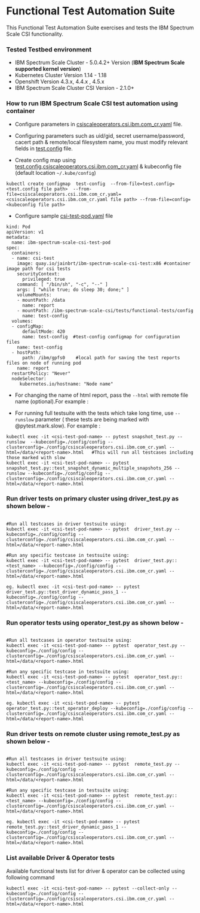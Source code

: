 # Functional Test Automation Suite

This Functional Test Automation Suite exercises and tests the IBM Spectrum Scale CSI functionality.

### Tested Testbed environment

- IBM Spectrum Scale Cluster - 5.0.4.2+ Version  (**IBM Spectrum Scale supported kernel version**)
- Kubernetes Cluster Version 1.14 - 1.18
- Openshift Version 4.3.x, 4.4.x , 4.5.x
- IBM Spectrum Scale Cluster CSI Version - 2.1.0+


### How to run IBM Spectrum Scale CSI test automation using container

- Configure parameters in [csiscaleoperators.csi.ibm.com_cr.yaml](./operator/deploy/crds/csiscaleoperators.csi.ibm.com_cr.yaml) file.

- Configuring parameters such as uid/gid, secret username/password, cacert path & remote/local filesystem name, you must modify relevant fields in [test.config](./tests/functional-tests/config/test.config) file.

- Create config map using [test.config](./tests/functional-tests/config/test.config),[csiscaleoperators.csi.ibm.com_cr.yaml](./operator/deploy/crds/csiscaleoperators.csi.ibm.com_cr.yaml) & kubeconfig file (default location `~/.kube/config`)

```
kubectl create configmap  test-config  --from-file=test.config=<test.config file path>  --from-file=csiscaleoperators.csi.ibm.com_cr.yaml=<csiscaleoperators.csi.ibm.com_cr.yaml file path> --from-file=config=<kubeconfig file path>

```

- Configure sample [csi-test-pod.yaml](./tests/functional-tests/csi-test-pod.yaml) file 

```
kind: Pod
apiVersion: v1
metadata:
  name: ibm-spectrum-scale-csi-test-pod  
spec:
  containers:
  - name: csi-test
    image: quay.io/jainbrt/ibm-spectrum-scale-csi-test:x86 #container image path for csi tests
    securityContext:
      privileged: true
    command: [ "/bin/sh", "-c", "--" ]
    args: [ "while true; do sleep 30; done;" ]
    volumeMounts:
    - mountPath: /data
      name: report
    - mountPath: /ibm-spectrum-scale-csi/tests/functional-tests/config
      name: test-config
  volumes:
  - configMap:
      defaultMode: 420
      name: test-config  #test-config configmap for configuration files
    name: test-config
  - hostPath:
      path: /ibm/gpfs0    #local path for saving the test reports files on node of running pod
    name: report
  restartPolicy: "Never"
  nodeSelector:
     kubernetes.io/hostname: "Node name"

```

- For changing the name of html report, pass the `--html` with remote file name (optional).For example :

- For running full testsuite with the tests which take long time, use `--runslow` parameter ( these tests are being marked with @pytest.mark.slow).
For example :

```
kubectl exec -it <csi-test-pod-name> -- pytest snapshot_test.py --runslow  --kubeconfig=./config/config --clusterconfig=./config/csiscaleoperators.csi.ibm.com_cr.yaml --html=/data/<report-name>.html   #This will run all testcases including those marked with slow
kubectl exec -it <csi-test-pod-name> -- pytest snapshot_test.py::test_snapshot_dynamic_multiple_snapshots_256 --runslow --kubeconfig=./config/config --clusterconfig=./config/csiscaleoperators.csi.ibm.com_cr.yaml --html=/data/<report-name>.html
```
### Run driver tests on primary cluster using driver_test.py as shown below -
```

#Run all testcases in driver testsuite using:
kubectl exec -it <csi-test-pod-name> -- pytest  driver_test.py --kubeconfig=./config/config --clusterconfig=./config/csiscaleoperators.csi.ibm.com_cr.yaml --html=/data/<report-name>.html

#Run any specific testcase in testsuite using:
kubectl exec -it <csi-test-pod-name> -- pytest  driver_test.py::<test_name> --kubeconfig=./config/config --clusterconfig=./config/csiscaleoperators.csi.ibm.com_cr.yaml --html=/data/<report-name>.html

eg. kubectl exec -it <csi-test-pod-name> -- pytest  driver_test.py::test_driver_dynamic_pass_1 --kubeconfig=./config/config --clusterconfig=./config/csiscaleoperators.csi.ibm.com_cr.yaml --html=/data/<report-name>.html
```
                
### Run operator tests using operator_test.py as shown below -
```       

#Run all testcases in operator testsuite using:
kubectl exec -it <csi-test-pod-name> -- pytest  operator_test.py --kubeconfig=./config/config --clusterconfig=./config/csiscaleoperators.csi.ibm.com_cr.yaml --html=/data/<report-name>.html

#Run any specific testcase in testsuite using:
kubectl exec -it <csi-test-pod-name> -- pytest  operator_test.py::<test_name> --kubeconfig=./config/config --clusterconfig=./config/csiscaleoperators.csi.ibm.com_cr.yaml --html=/data/<report-name>.html

eg. kubectl exec -it <csi-test-pod-name> -- pytest  operator_test.py::test_operator_deploy --kubeconfig=./config/config --clusterconfig=./config/csiscaleoperators.csi.ibm.com_cr.yaml --html=/data/<report-name>.html
```

### Run driver tests on remote cluster using remote_test.py as shown below -
```

#Run all testcases in driver testsuite using:
kubectl exec -it <csi-test-pod-name> -- pytest  remote_test.py --kubeconfig=./config/config --clusterconfig=./config/csiscaleoperators.csi.ibm.com_cr.yaml --html=/data/<report-name>.html

#Run any specific testcase in testsuite using:
kubectl exec -it <csi-test-pod-name> -- pytest  remote_test.py::<test_name> --kubeconfig=./config/config --clusterconfig=./config/csiscaleoperators.csi.ibm.com_cr.yaml --html=/data/<report-name>.html

eg. kubectl exec -it <csi-test-pod-name> -- pytest  remote_test.py::test_driver_dynamic_pass_1 --kubeconfig=./config/config --clusterconfig=./config/csiscaleoperators.csi.ibm.com_cr.yaml --html=/data/<report-name>.html
```

### List available Driver & Operator tests 
Available functional tests list for driver & operator can be collected using following command
```
kubectl exec -it <csi-test-pod-name> -- pytest --collect-only --kubeconfig=./config/config --clusterconfig=./config/csiscaleoperators.csi.ibm.com_cr.yaml --html=/data/<report-name>.html
```

